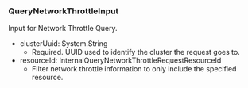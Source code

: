 ### QueryNetworkThrottleInput
Input for Network Throttle Query.

- clusterUuid: System.String
  - Required. UUID used to identify the cluster the request goes to.
- resourceId: InternalQueryNetworkThrottleRequestResourceId
  - Filter network throttle information to only include the specified resource.
